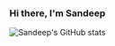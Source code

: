### Hi there, I'm Sandeep

[//]: <> (github stats.)
![Sandeep's GitHub stats](https://github-readme-stats-sandeepdotcode.vercel.app/api?username=sandeepdotcode&theme=dracula)
